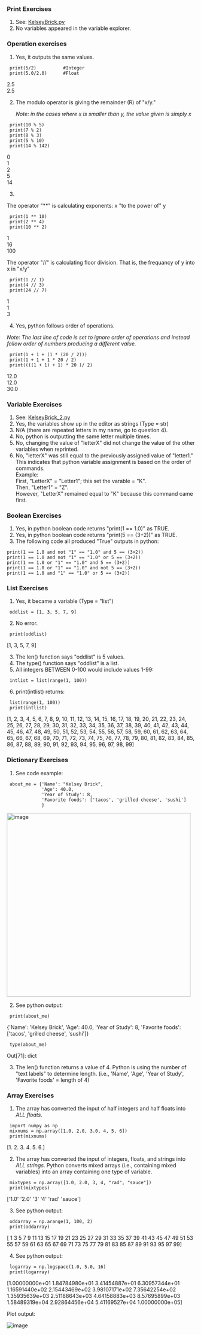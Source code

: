 ### Print Exercises
1. See: [KelseyBrick.py](https://github.com/KelseyBrick/PSYCHO-403-Fall-2022/blob/main/Assignment%202/KelseyBrick.py)
2. No variables appeared in the variable explorer.

### Operation exercises
1. Yes, it outputs the same values.
 ```
  print(5/2)          #Integer
  print(5.0/2.0)      #Float
 ``` 
  2.5 <br>
  2.5

2. The modulo operator is giving the remainder (R) of "x/y."

   *Note: in the cases where x is smaller than y, the value given is simply x*
 ```
  print(10 % 5)
  print(7 % 2)
  print(8 % 3)
  print(5 % 10)
  print(14 % 142)
 ``` 
  0 <br>
  1 <br>
  2 <br>
  5 <br>
  14 <br>

3. 
The operator "**" is calculating exponents: x "to the power of" y
 ```
  print(1 ** 10)
  print(2 ** 4)
  print(10 ** 2)
 ```
  1 <br>
  16 <br>
  100 <br>
  
The operator "//" is calculating floor division. That is, the frequancy of y into x in "x/y"
 ```
  print(1 // 1)
  print(4 // 3)
  print(24 // 7)
 ```
  1 <br>
  1 <br>
  3 <br>

4. Yes, python follows order of operations. 

*Note: The last line of code is set to ignore order of operations and instead follow order of numbers producing a different value.*
 ```
  print(1 + 1 + (1 * (20 / 2)))
  print(1 + 1 + 1 * 20 / 2)
  print((((1 + 1) + 1) * 20 )/ 2)
 ```
  12.0 <br>
  12.0 <br>
  30.0 <br>

### Variable Exercises
1. See: [KelseyBrick_2.py](https://github.com/KelseyBrick/PSYCHO-403-Fall-2022/blob/main/Assignment%202/KelseyBrick_2.py)
2. Yes, the variables show up in the editor as strings (Type = str)
3. N/A (there are repeated letters in my name, go to question 4).
4. No, python is outputting the same letter multiple times.
5. No, changing the value of "letterX" did not change the value of the other variables when reprinted.
6. No, "letterX" was still equal to the previously assigned value of "letter1." 
   This indicates that python variable assignment is based on the order of commands.
   <br>
   Example: <br>
     First, "LetterX" = "Letter1"; this set the varable = "K". <br>
     Then, "Letter1" = "Z". <br>
     However, "LetterX" remained equal to "K" because this command came first.

### Boolean Exercises
1. Yes, in python boolean code returns "print(1 == 1.0)" as TRUE.
2. Yes, in python boolean code returns "print(5 == (3+2))" as TRUE.
3. The following code all produced "True" outputs in python:
```
print(1 == 1.0 and not "1" == "1.0" and 5 == (3+2))
print(1 == 1.0 and not "1" == "1.0" or 5 == (3+2))
print(1 == 1.0 or "1" == "1.0" and 5 == (3+2))
print(1 == 1.0 or "1" == "1.0" and not 5 == (3+2))
print(1 == 1.0 and "1" == "1.0" or 5 == (3+2))
```

### List Exercises
1. Yes, it became a variable (Type = "list")
```
 oddlist = [1, 3, 5, 7, 9]
```
2. No error.
```
 print(oddlist)
```
 [1, 3, 5, 7, 9]

3. The len() function says "oddlist" is 5 values.
4. The type() function says "oddlist" is a list.
5. All integers BETWEEN 0-100 would include values 1-99:
```
 intlist = list(range(1, 100))
```
6. print(intlist) returns:
```
 list(range(1, 100))
 print(intlist)
```
[1, 2, 3, 4, 5, 6, 7, 8, 9, 10, 11, 12, 13, 14, 15, 16, 17, 18, 19, 20, 21, 22, 
23, 24, 25, 26, 27, 28, 29, 30, 31, 32, 33, 34, 35, 36, 37, 38, 39, 40, 41, 42, 
43, 44, 45, 46, 47, 48, 49, 50, 51, 52, 53, 54, 55, 56, 57, 58, 59, 60, 61, 62, 
63, 64, 65, 66, 67, 68, 69, 70, 71, 72, 73, 74, 75, 76, 77, 78, 79, 80, 81, 82, 
83, 84, 85, 86, 87, 88, 89, 90, 91, 92, 93, 94, 95, 96, 97, 98, 99]

### Dictionary Exercises
1. See code example:
```
 about_me = {'Name': "Kelsey Brick", 
             'Age': 40.0, 
             'Year of Study': 8, 
             'Favorite foods': ['tacos', 'grilled cheese', 'sushi']
             }
```
<img width="491" alt="image" src="https://user-images.githubusercontent.com/113373038/192044678-50f9d166-eb0f-4ea0-92cb-b941dca36a29.png">

2. See python output:
```
 print(about_me)
```
 {'Name': 'Kelsey Brick', 'Age': 40.0, 'Year of Study': 8, 
 'Favorite foods': ['tacos', 'grilled cheese', 'sushi']}

```
 type(about_me)
```
 Out[71]: dict

3. The len() function returns a value of 4. Python is using the number of "text labels" to determine length.
   (i.e., 'Name', 'Age', 'Year of Study', 'Favorite foods' = length of 4)
   
### Array Exercises
1. The array has converted the input of half integers and half floats into *ALL floats*. 
```
 import numpy as np
 mixnums = np.array([1.0, 2.0, 3.0, 4, 5, 6])
 print(mixnums)
```
 [1. 2. 3. 4. 5. 6.]

2. The array has converted the input of integers, floats, and strings into *ALL strings*. 
   Python converts mixed arrays (i.e., containing mixed variables) into an array containing one type of variable.
```
 mixtypes = np.array([1.0, 2.0, 3, 4, "rad", "sauce"])
 print(mixtypes)
```
 ['1.0' '2.0' '3' '4' 'rad' 'sauce']

3. See python output:
```
 oddarray = np.arange(1, 100, 2)
 print(oddarray)
```
 [ 1  3  5  7  9 11 13 15 17 19 21 23 25 27 29 31 33 35 37 39 41 43 45 47
  49 51 53 55 57 59 61 63 65 67 69 71 73 75 77 79 81 83 85 87 89 91 93 95
  97 99]

4. See python output:
```
 logarray = np.logspace(1.0, 5.0, 16)
 print(logarray)
```
 [1.00000000e+01 1.84784980e+01 3.41454887e+01 6.30957344e+01
  1.16591440e+02 2.15443469e+02 3.98107171e+02 7.35642254e+02
  1.35935639e+03 2.51188643e+03 4.64158883e+03 8.57695899e+03
  1.58489319e+04 2.92864456e+04 5.41169527e+04 1.00000000e+05]

Plot output:

![image](https://user-images.githubusercontent.com/113373038/192048887-3046bb0d-490f-4879-8f23-ecd365e60860.png)
